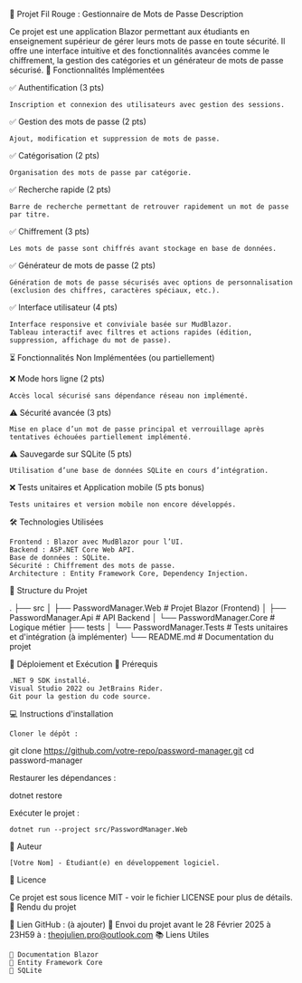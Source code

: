 📌 Projet Fil Rouge : Gestionnaire de Mots de Passe
Description

Ce projet est une application Blazor permettant aux étudiants en enseignement supérieur de gérer leurs mots de passe en toute sécurité. Il offre une interface intuitive et des fonctionnalités avancées comme le chiffrement, la gestion des catégories et un générateur de mots de passe sécurisé.
📂 Fonctionnalités Implémentées

✅ Authentification (3 pts)

    Inscription et connexion des utilisateurs avec gestion des sessions.

✅ Gestion des mots de passe (2 pts)

    Ajout, modification et suppression de mots de passe.

✅ Catégorisation (2 pts)

    Organisation des mots de passe par catégorie.

✅ Recherche rapide (2 pts)

    Barre de recherche permettant de retrouver rapidement un mot de passe par titre.

✅ Chiffrement (3 pts)

    Les mots de passe sont chiffrés avant stockage en base de données.

✅ Générateur de mots de passe (2 pts)

    Génération de mots de passe sécurisés avec options de personnalisation (exclusion des chiffres, caractères spéciaux, etc.).

✅ Interface utilisateur (4 pts)

    Interface responsive et conviviale basée sur MudBlazor.
    Tableau interactif avec filtres et actions rapides (édition, suppression, affichage du mot de passe).

⏳ Fonctionnalités Non Implémentées (ou partiellement)

❌ Mode hors ligne (2 pts)

    Accès local sécurisé sans dépendance réseau non implémenté.

⚠ Sécurité avancée (3 pts)

    Mise en place d’un mot de passe principal et verrouillage après tentatives échouées partiellement implémenté.

⚠ Sauvegarde sur SQLite (5 pts)

    Utilisation d’une base de données SQLite en cours d’intégration.

❌ Tests unitaires et Application mobile (5 pts bonus)

    Tests unitaires et version mobile non encore développés.

🛠 Technologies Utilisées

    Frontend : Blazor avec MudBlazor pour l’UI.
    Backend : ASP.NET Core Web API.
    Base de données : SQLite.
    Sécurité : Chiffrement des mots de passe.
    Architecture : Entity Framework Core, Dependency Injection.

📁 Structure du Projet

.
├── src
│   ├── PasswordManager.Web      # Projet Blazor (Frontend)
│   ├── PasswordManager.Api      # API Backend
│   └── PasswordManager.Core     # Logique métier
├── tests
│   └── PasswordManager.Tests    # Tests unitaires et d'intégration (à implémenter)
└── README.md                    # Documentation du projet

🚀 Déploiement et Exécution
📌 Prérequis

    .NET 9 SDK installé.
    Visual Studio 2022 ou JetBrains Rider.
    Git pour la gestion du code source.

💻 Instructions d'installation

    Cloner le dépôt :

git clone https://github.com/votre-repo/password-manager.git
cd password-manager

Restaurer les dépendances :

dotnet restore

Exécuter le projet :

    dotnet run --project src/PasswordManager.Web

👤 Auteur

    [Votre Nom] - Étudiant(e) en développement logiciel.

📜 Licence

Ce projet est sous licence MIT - voir le fichier LICENSE pour plus de détails.
📩 Rendu du projet

🔗 Lien GitHub : (à ajouter)
📧 Envoi du projet avant le 28 Février 2025 à 23H59 à : theojulien.pro@outlook.com
📚 Liens Utiles

    📖 Documentation Blazor
    📖 Entity Framework Core
    📖 SQLite
